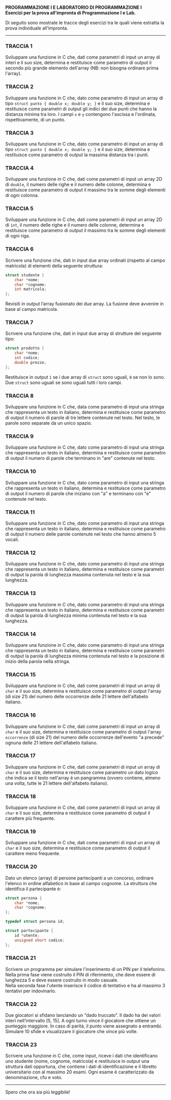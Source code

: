 **PROGRAMMAZIONE I E LABORATORIO DI PROGRAMMAZIONE I**  
**Esercizi per la prova all’impronta di Programmazione I e Lab.**

Di seguito sono mostrate le tracce degli esercizi tra le quali viene estratta la prova individuale all’impronta.

---

### **TRACCIA 1**  
Sviluppare una funzione in C che, dati come parametri di input un array di interi e il suo size, determina e restituisce come parametro di output il secondo più grande elemento dell'array (NB: non bisogna ordinare prima l'array).

### **TRACCIA 2**  
Sviluppare una funzione in C che, dato come parametro di input un array di tipo `struct punto { double x; double y; }` e il suo size, determina e restituisce come parametri di output gli indici dei due punti che hanno la distanza minima tra loro. I campi `x` e `y` contengono l'ascissa e l'ordinata, rispettivamente, di un punto.

### **TRACCIA 3**  
Sviluppare una funzione in C che, dato come parametro di input un array di tipo `struct punto { double x; double y; }` e il suo size, determina e restituisce come parametro di output la massima distanza tra i punti.

### **TRACCIA 4**  
Sviluppare una funzione in C che, dati come parametri di input un array 2D di `double`, il numero delle righe e il numero delle colonne, determina e restituisce come parametro di output il massimo tra le somme degli elementi di ogni colonna.

### **TRACCIA 5**  
Sviluppare una funzione in C che, dati come parametri di input un array 2D di `int`, il numero delle righe e il numero delle colonne, determina e restituisce come parametro di output il massimo tra le somme degli elementi di ogni riga.

### **TRACCIA 6**  
Scrivere una funzione che, dati in input due array ordinati (rispetto al campo matricola) di elementi della seguente struttura:

```c
struct studente {
    char *nome;
    char *cognome;
    int matricola;
};
```

Revisiti in output l’array fusionato dei due array. La fusione deve avvenire in base al campo matricola.

### **TRACCIA 7**  
Scrivere una funzione che, dati in input due array di strutture del seguente tipo:

```c
struct prodotto {
    char *nome;
    int codice;
    double prezzo;
};
```

Restituisce in output `1` se i due array di `struct` sono uguali, `0` se non lo sono. Due `struct` sono uguali se sono uguali tutti i loro campi.

### **TRACCIA 8**  
Sviluppare una funzione in C che, data come parametro di input una stringa che rappresenta un testo in italiano, determina e restituisce come parametro di output il numero di parole di tre lettere contenute nel testo. Nel testo, le parole sono separate da un unico spazio.

### **TRACCIA 9**  
Sviluppare una funzione in C che, dato come parametro di input una stringa che rappresenta un testo in italiano, determina e restituisce come parametro di output il numero di parole che terminano in "are" contenute nel testo.

### **TRACCIA 10**  
Sviluppare una funzione in C che, dato come parametro di input una stringa che rappresenta un testo in italiano, determina e restituisce come parametro di output il numero di parole che iniziano con "a" e terminano con "e" contenute nel testo.

### **TRACCIA 11**  
Sviluppare una funzione in C che, dato come parametro di input una stringa che rappresenta un testo in italiano, determina e restituisce come parametro di output il numero delle parole contenute nel testo che hanno almeno 5 vocali.

### **TRACCIA 12**  
Sviluppare una funzione in C che, dato come parametro di input una stringa che rappresenta un testo in italiano, determina e restituisce come parametri di output la parola di lunghezza massima contenuta nel testo e la sua lunghezza.

### **TRACCIA 13**  
Sviluppare una funzione in C che, dato come parametro di input una stringa che rappresenta un testo in italiano, determina e restituisce come parametri di output la parola di lunghezza minima contenuta nel testo e la sua lunghezza.

### **TRACCIA 14**  
Sviluppare una funzione in C che, dato come parametro di input una stringa che rappresenta un testo in italiano, determina e restituisce come parametri di output la parola di lunghezza minima contenuta nel testo e la posizione di inizio della parola nella stringa.

### **TRACCIA 15**  
Sviluppare una funzione in C che, dati come parametri di input un array di `char` e il suo size, determina e restituisce come parametro di output l'array (di size 21) del numero delle occorrenze delle 21 lettere dell'alfabeto italiano.

### **TRACCIA 16**  
Sviluppare una funzione in C che, dati come parametri di input un array di `char` e il suo size, determina e restituisce come parametro di output l'array `occorrenze` (di size 21) del numero delle occorrenze dell'evento "a precede" ognuna delle 21 lettere dell'alfabeto italiano.

### **TRACCIA 17**  
Sviluppare una funzione in C che, dati come parametri di input un array di `char` e il suo size, determina e restituisce come parametro un dato logico che indica se il testo nell'array è un pangramma (ovvero contiene, almeno una volta, tutte le 21 lettere dell'alfabeto italiano).

### **TRACCIA 18**  
Sviluppare una funzione in C che, dati come parametri di input un array di `char` e il suo size, determina e restituisce come parametro di output il carattere più frequente.

### **TRACCIA 19**  
Sviluppare una funzione in C che, dati come parametri di input un array di `char` e il suo size, determina e restituisce come parametro di output il carattere meno frequente.

### **TRACCIA 20**  
Dato un elenco (array) di persone partecipanti a un concorso, ordinare l'elenco in ordine alfabetico in base al campo cognome. La struttura che identifica il partecipante è:

```c
struct persona {
    char *nome;
    char *cognome;
};

typedef struct persona id;

struct partecipante {
    id *utente;
    unsigned short codice;
};
```

### **TRACCIA 21**  
Scrivere un programma per simulare l'inserimento di un PIN per il telefonino.  
Nella prima fase viene costruito il PIN di riferimento, che deve essere di lunghezza 5 e deve essere costruito in modo casuale.  
Nella seconda fase l'utente inserisce il codice di tentativo e ha al massimo 3 tentativi per indovinarlo.

### **TRACCIA 22**  
Due giocatori si sfidano lanciando un “dado truccato”. Il dado ha dei valori interi nell’intervallo [5, 15]. A ogni turno vince il giocatore che ottiene un punteggio maggiore. In caso di parità, il punto viene assegnato a entrambi. Simulare 10 sfide e visualizzare il giocatore che vince più volte.

### **TRACCIA 23**  
Scrivere una funzione in C che, come input, riceve i dati che identificano uno studente (nome, cognome, matricola) e restituisce in output una struttura dati opportuna, che contiene i dati di identificazione e il libretto universitario con al massimo 20 esami. Ogni esame è caratterizzato da denominazione, cfu e voto.

---

Spero che ora sia più leggibile!
